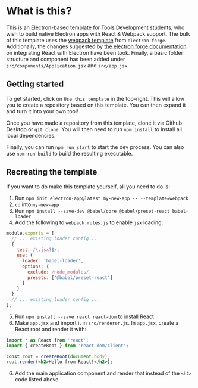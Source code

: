 # What is this?
This is an Electron-based template for Tools Development students, who wish to build native Electron apps with React & Webpack support. The bulk of this template uses the [webpack template](https://www.electronforge.io/templates/webpack-template) from `electron-forge`. Additionally, the changes suggested by [the electron forge documentation](https://www.electronforge.io/guides/framework-integration/react) on integrating React with Electron have been took. Finally, a basic folder structure and component has been added under `src/components/Application.jsx` and `src/app.jsx`.

## Getting started
To get started, click on `Use this template` in the top-right. This will allow you to create a repository based on this template. You can then expand it and turn it into your own tool!

Once you have made a repository from this template, clone it via Github Desktop or `git clone`. You will then need to run `npm install` to install all local dependencies.

Finally, you can run `npm run start` to start the dev process. You can also use `npm run build` to build the resulting executable.


## Recreating the template
If you want to do make this template yourself, all you need to do is:

1) Run `npm init electron-app@latest my-new-app -- --template=webpack`
2) `cd` into `my-new-app`
3) Run `npm install --save-dev @babel/core @babel/preset-react babel-loader`
4) Add the following to `webpack.rules.js` to enable `jsx` loading:

```js
module.exports = [
  // ... existing loader config ...
  {
    test: /\.jsx?$/,
    use: {
      loader: 'babel-loader',
      options: {
        exclude: /node_modules/,
        presets: ['@babel/preset-react']
      }
    }
  }
  // ... existing loader config ...
];
```

5) Run `npm install --save react react-dom` to install React
6) Make `app.jsx` and import it in `src/renderer.js`. In `app.jsx`, create a React root and render it with:

```jsx
import * as React from 'react';
import { createRoot } from 'react-dom/client';

const root = createRoot(document.body);
root.render(<h2>Hello from React!</h2>);
```

6) Add the main application component and render that instead of the `<h2>` code listed above.